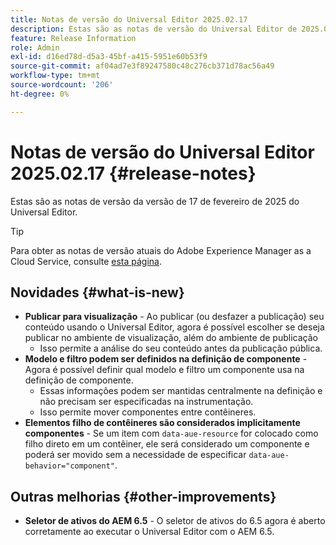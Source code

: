 ```yaml
---
title: Notas de versão do Universal Editor 2025.02.17
description: Estas são as notas de versão do Universal Editor de 2025.02.17.
feature: Release Information
role: Admin
exl-id: d16ed78d-d5a3-45bf-a415-5951e60b53f9
source-git-commit: af04ad7e3f89247580c48c276cb371d78ac56a49
workflow-type: tm+mt
source-wordcount: '206'
ht-degree: 0%

---
```



# Notas de versão do Universal Editor 2025.02.17 {#release-notes}

Estas são as notas de versão da versão de 17 de fevereiro de 2025 do Universal Editor.

>[!TIP]
>
>Para obter as notas de versão atuais do Adobe Experience Manager as a Cloud Service, consulte [esta página](/help/release-notes/release-notes-cloud/release-notes-current.md).

## Novidades {#what-is-new}

* **Publicar para visualização** - Ao publicar (ou desfazer a publicação) seu conteúdo usando o Universal Editor, agora é possível escolher se deseja publicar no ambiente de visualização, além do ambiente de publicação
   * Isso permite a análise do seu conteúdo antes da publicação pública.
* **Modelo e filtro podem ser definidos na definição de componente** - Agora é possível definir qual modelo e filtro um componente usa na definição de componente.
   * Essas informações podem ser mantidas centralmente na definição e não precisam ser especificadas na instrumentação.
   * Isso permite mover componentes entre contêineres.
* **Elementos filho de contêineres são considerados implicitamente componentes** - Se um item com `data-aue-resource` for colocado como filho direto em um contêiner, ele será considerado um componente e poderá ser movido sem a necessidade de especificar `data-aue-behavior="component"`.

## Outras melhorias {#other-improvements}

* **Seletor de ativos do AEM 6.5** - O seletor de ativos do 6.5 agora é aberto corretamente ao executar o Universal Editor com o AEM 6.5.

